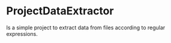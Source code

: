 # ProjectDataExtractor

Is a simple project to extract data from files according to regular expressions.
